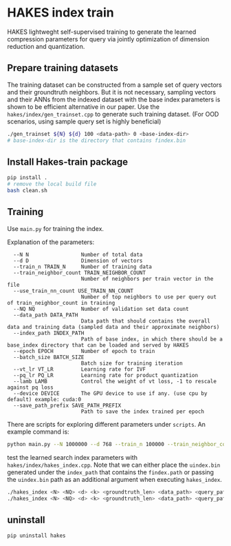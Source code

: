 # HAKES index train

HAKES lightweght self-supervised training to generate the learned compression parameters for query via jointly optimization of dimension reduction and quantization.

## Prepare training datasets

The training dataset can be constructed from a sample set of query vectors and their groundtruth neighbors. But it is not necessary, sampling vectors and their ANNs from the indexed dataset with the base index parameters is shown to be efficient alternative in our paper. Use the `hakes/index/gen_trainset.cpp` to generate such training dataset. (For OOD scenarios, using sample query set is highly beneficial)

```sh
./gen_trainset ${N} ${d} 100 <data-path> 0 <base-index-dir>
# base-index-dir is the directory that contains findex.bin
```

## Install Hakes-train package

```sh
pip install .
# remove the local build file
bash clean.sh
```

## Training

Use `main.py` for training the index.

Explanation of the parameters:

```text
  --N N                 Number of total data
  --d D                 Dimension of vectors
  --train_n TRAIN_N     Number of training data
  --train_neighbor_count TRAIN_NEIGHBOR_COUNT
                        Number of neighbors per train vector in the file
  --use_train_nn_count USE_TRAIN_NN_COUNT
                        Number of top neighbors to use per query out of train_neighbor_count in training
  --NQ NQ               Number of validation set data count
  --data_path DATA_PATH
                        Data path that should contains the overall data and training data (sampled data and their approximate neighbors)
  --index_path INDEX_PATH
                        Path of base index, in which there should be a base_index directory that can be loaded and served by HAKES
  --epoch EPOCH         Number of epoch to train
  --batch_size BATCH_SIZE
                        Batch size for training iteration
  --vt_lr VT_LR         Learning rate for IVF
  --pq_lr PQ_LR         Learning rate for product quantization
  --lamb LAMB           Control the weight of vt loss, -1 to rescale against pq loss
  --device DEVICE       The GPU device to use if any. (use cpu by default) example: cuda:0
  --save_path_prefix SAVE_PATH_PREFIX
                        Path to save the index trained per epoch
```

There are scripts for exploring different parameters under `scripts`. An example command is:

```sh
python main.py --N 1000000 --d 768 --train_n 100000 --train_neighbor_count 100 --use_train_nn_count 50 --NQ 1000 --data_path ~/data/sphere-768/ --index_path ../index/base_index/ --epoch 1 --batch_size 512 --vt_lr 1e-4 --pq_lr 1e-4 --lamb -1 --device cuda:1 --save_path <output_path> > log.txt
```

test the learned search index parameters with `hakes/index/hakes_index.cpp`. Note that we can either place the `uindex.bin` generated under the `index_path` that contains the `findex.path` or passing the `uindex.bin` path as an additional argument when executing `hakes_index`.

```sh
./hakes_index <N> <NQ> <d> <k> <groundtruth_len> <data_path> <query_path> <groundtruth_path> 1 1 1 0 1 100 50 0 <index_dir>
./hakes_index <N> <NQ> <d> <k> <groundtruth_len> <data_path> <query_path> <groundtruth_path> 1 1 1 0 1 100 50 0 <index_dir> <uindex_bin_path>
```

## uninstall

```sh
pip uninstall hakes
```
